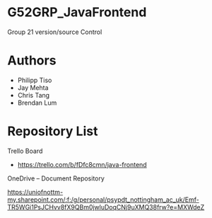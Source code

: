 # G52GRP_JavaFrontend
Group 21 version/source Control


# Authors
* Philipp Tiso
* Jay Mehta
* Chris Tang
* Brendan Lum

# Repository List

Trello Board

* https://trello.com/b/fDfc8cmn/java-frontend




OneDrive – Document Repository

https://uniofnottm-my.sharepoint.com/:f:/g/personal/psypdt_nottingham_ac_uk/Emf-TR5WGi1PsJCHvv8fX9QBm0jwluDoqCNj9uXMQ38frw?e=MXWdeZ


